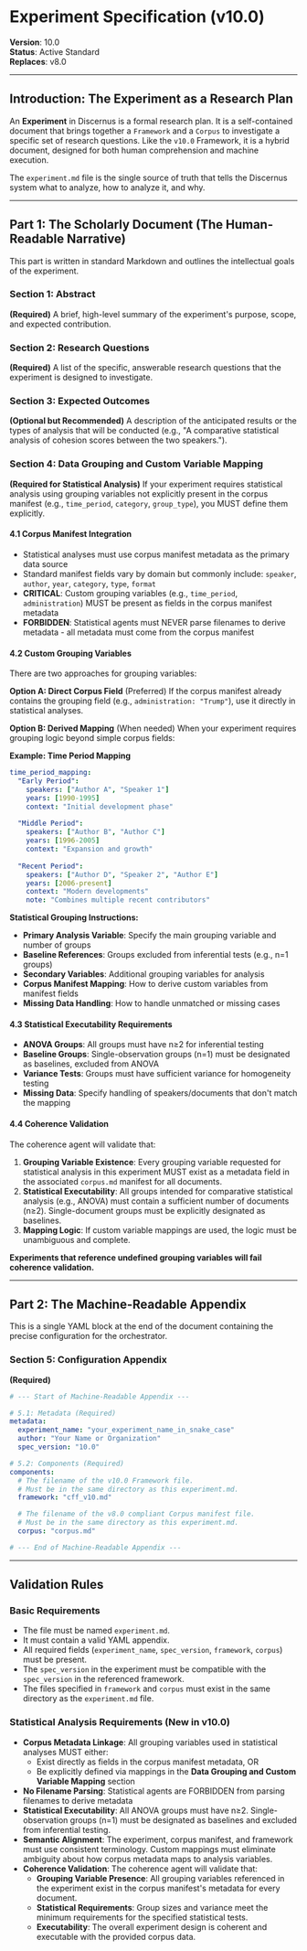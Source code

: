 # Experiment Specification (v10.0)

**Version**: 10.0  
**Status**: Active Standard  
**Replaces**: v8.0

---

## Introduction: The Experiment as a Research Plan

An **Experiment** in Discernus is a formal research plan. It is a self-contained document that brings together a `Framework` and a `Corpus` to investigate a specific set of research questions. Like the `v10.0` Framework, it is a hybrid document, designed for both human comprehension and machine execution.

The `experiment.md` file is the single source of truth that tells the Discernus system what to analyze, how to analyze it, and why.

---

## Part 1: The Scholarly Document (The Human-Readable Narrative)

This part is written in standard Markdown and outlines the intellectual goals of the experiment.

### Section 1: Abstract

**(Required)**
A brief, high-level summary of the experiment's purpose, scope, and expected contribution.

### Section 2: Research Questions

**(Required)**
A list of the specific, answerable research questions that the experiment is designed to investigate.

### Section 3: Expected Outcomes

**(Optional but Recommended)**
A description of the anticipated results or the types of analysis that will be conducted (e.g., "A comparative statistical analysis of cohesion scores between the two speakers.").

### Section 4: Data Grouping and Custom Variable Mapping

**(Required for Statistical Analysis)**
If your experiment requires statistical analysis using grouping variables not explicitly present in the corpus manifest (e.g., `time_period`, `category`, `group_type`), you MUST define them explicitly.

#### 4.1 Corpus Manifest Integration
- Statistical analyses must use corpus manifest metadata as the primary data source
- Standard manifest fields vary by domain but commonly include: `speaker`, `author`, `year`, `category`, `type`, `format`
- **CRITICAL**: Custom grouping variables (e.g., `time_period`, `administration`) MUST be present as fields in the corpus manifest metadata
- **FORBIDDEN**: Statistical agents must NEVER parse filenames to derive metadata - all metadata must come from the corpus manifest

#### 4.2 Custom Grouping Variables
There are two approaches for grouping variables:

**Option A: Direct Corpus Field** (Preferred)
If the corpus manifest already contains the grouping field (e.g., `administration: "Trump"`), use it directly in statistical analyses.

**Option B: Derived Mapping** (When needed)
When your experiment requires grouping logic beyond simple corpus fields:

**Example: Time Period Mapping**
```yaml
time_period_mapping:
  "Early Period":
    speakers: ["Author A", "Speaker 1"]
    years: [1990-1995]
    context: "Initial development phase"
    
  "Middle Period":
    speakers: ["Author B", "Author C"]
    years: [1996-2005]
    context: "Expansion and growth"
    
  "Recent Period":
    speakers: ["Author D", "Speaker 2", "Author E"]
    years: [2006-present]
    context: "Modern developments"
    note: "Combines multiple recent contributors"
```

**Statistical Grouping Instructions:**
- **Primary Analysis Variable**: Specify the main grouping variable and number of groups
- **Baseline References**: Groups excluded from inferential tests (e.g., n=1 groups)
- **Secondary Variables**: Additional grouping variables for analysis
- **Corpus Manifest Mapping**: How to derive custom variables from manifest fields
- **Missing Data Handling**: How to handle unmatched or missing cases

#### 4.3 Statistical Executability Requirements
- **ANOVA Groups**: All groups must have n≥2 for inferential testing
- **Baseline Groups**: Single-observation groups (n=1) must be designated as baselines, excluded from ANOVA
- **Variance Tests**: Groups must have sufficient variance for homogeneity testing
- **Missing Data**: Specify handling of speakers/documents that don't match the mapping

#### 4.4 Coherence Validation
The coherence agent will validate that:
1. **Grouping Variable Existence**: Every grouping variable requested for statistical analysis in this experiment MUST exist as a metadata field in the associated `corpus.md` manifest for all documents.
2. **Statistical Executability**: All groups intended for comparative statistical analysis (e.g., ANOVA) must contain a sufficient number of documents (n≥2). Single-document groups must be explicitly designated as baselines.
3. **Mapping Logic**: If custom variable mappings are used, the logic must be unambiguous and complete.

**Experiments that reference undefined grouping variables will fail coherence validation.**

---

## Part 2: The Machine-Readable Appendix

This is a single YAML block at the end of the document containing the precise configuration for the orchestrator.

### Section 5: Configuration Appendix

**(Required)**

```yaml
# --- Start of Machine-Readable Appendix ---

# 5.1: Metadata (Required)
metadata:
  experiment_name: "your_experiment_name_in_snake_case"
  author: "Your Name or Organization"
  spec_version: "10.0"

# 5.2: Components (Required)
components:
  # The filename of the v10.0 Framework file.
  # Must be in the same directory as this experiment.md.
  framework: "cff_v10.md"

  # The filename of the v8.0 compliant Corpus manifest file.
  # Must be in the same directory as this experiment.md.
  corpus: "corpus.md"

# --- End of Machine-Readable Appendix ---
```

---

## Validation Rules

### Basic Requirements
-   The file must be named `experiment.md`.
-   It must contain a valid YAML appendix.
-   All required fields (`experiment_name`, `spec_version`, `framework`, `corpus`) must be present.
-   The `spec_version` in the experiment must be compatible with the `spec_version` in the referenced framework.
-   The files specified in `framework` and `corpus` must exist in the same directory as the `experiment.md` file.

### Statistical Analysis Requirements (New in v10.0)
-   **Corpus Metadata Linkage**: All grouping variables used in statistical analyses MUST either:
    - Exist directly as fields in the corpus manifest metadata, OR
    - Be explicitly defined via mappings in the **Data Grouping and Custom Variable Mapping** section
-   **No Filename Parsing**: Statistical agents are FORBIDDEN from parsing filenames to derive metadata
-   **Statistical Executability**: All ANOVA groups must have n≥2. Single-observation groups (n=1) must be designated as baselines and excluded from inferential testing.
-   **Semantic Alignment**: The experiment, corpus manifest, and framework must use consistent terminology. Custom mappings must eliminate ambiguity about how corpus metadata maps to analysis variables.
-   **Coherence Validation**: The coherence agent will validate that:
    - **Grouping Variable Presence**: All grouping variables referenced in the experiment exist in the corpus manifest's metadata for every document.
    - **Statistical Requirements**: Group sizes and variance meet the minimum requirements for the specified statistical tests.
    - **Executability**: The overall experiment design is coherent and executable with the provided corpus data.
